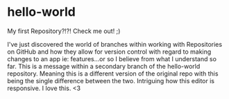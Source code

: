 # hello-world
My first Repository?!?! Check me out! ;)

I've just discovered the world of branches within working with Repositories on GitHub and how they allow for version control with regard to making changes to an app ie: features...or so I believe from what I understand so far. This is a message within a secondary branch of the hello-world repository. Meaning this is a different version of the original repo with this being the single difference between the two.
 Intriguing how this editor is responsive. I love this. <3
